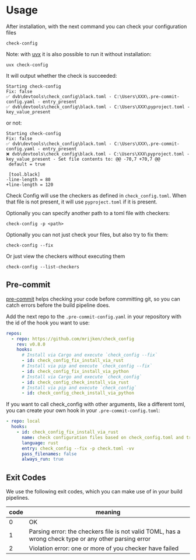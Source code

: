 # Usage

After installation, with the next command you can check your configuration files

```shell
check-config
```

Note: with [uvx](https://docs.astral.sh/uv/guides/tools/) it is also possible to run it without installation:

```shell
uvx check-config
```

It will output whether the check is succeeded:

```console
Starting check-config
Fix: false
✅ dvb\devtools\check_config\black.toml - C:\Users\XXX\.pre-commit-config.yaml - entry_present
✅ dvb\devtools\check_config\black.toml - C:\Users\XXX\pyproject.toml - key_value_present
```

or not:

```console
Starting check-config
Fix: false
✅ dvb\devtools\check_config\black.toml - C:\Users\XXX\.pre-commit-config.yaml - entry_present
❌ dvb\devtools\check_config\black.toml - C:\Users\XXX\pyproject.toml - key_value_present - Set file contents to: @@ -70,7 +70,7 @@
 default = true

 [tool.black]
-line-length = 80
+line-length = 120
```

Check Config will use the checkers as defined in `check_config.toml`. When that file is not present,
it will use `pyproject.toml` if it is present.

Optionally you can specify another path to a toml file with checkers:

```shell
check-config -p <path>
```

Optionally you can not just check your files, but also try to fix them:

```shell
check-config --fix
```

Or just view the checkers without executing them

```shell
check-config --list-checkers
```

## Pre-commit

[pre-commit](https://pre-commit.com/) helps checking your code before committing git, so you can catch errors
before the build pipeline does.

Add the next repo to the `.pre-commit-config.yaml` in your repository with the id of the hook
you want to use:

```yaml
repos:
  - repo: https://github.com/mrijken/check_config
    rev: v0.8.0
    hooks:
      # Install via Cargo and execute `check_config --fix`
      - id: check_config_fix_install_via_rust
      # Install via pip and execute `check_config --fix`
      - id: check_config_fix_install_via_python
      # Install via Cargo and execute `check_config`
      - id: check_config_check_install_via_rust
      # Install via pip and execute `check_config`
      - id: check_config_check_install_via_python
```

If you want to call check_config with other arguments, like a different toml, you can create your own hook
in your `.pre-commit-config.toml`:

```yaml
- repo: local
  hooks:
    - id: check_config_fix_install_via_rust
      name: check configuration files based on check_config.toml and try to fix them
      language: rust
      entry: check_config --fix -p check.toml -vv
      pass_filenames: false
      always_run: true
```

## Exit Codes

We use the following exit codes, which you can make use of in your build pipelines.

| code | meaning                                                                                               |
| ---- | ----------------------------------------------------------------------------------------------------- |
| 0    | OK                                                                                                    |
| 1    | Parsing error: the checkers file is not valid TOML, has a wrong check type or any other parsing error |
| 2    | Violation error: one or more of you checker have failed                                               |
